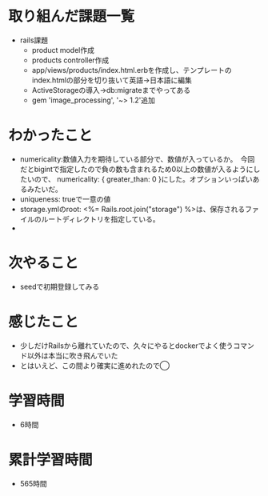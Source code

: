 # 取り組んだ課題一覧
- rails課題
  - product model作成
  - products controller作成
  - app/views/products/index.html.erbを作成し、テンプレートのindex.htmlの部分を切り抜いて英語→日本語に編集
  - ActiveStorageの導入→db:migrateまでやってある
  - gem 'image_processing', '~> 1.2'追加
  

# わかったこと
- numericality:数値入力を期待している部分で、数値が入っているか。　今回だとbigintで指定したので負の数も含まれるため0以上の数値が入るようにしたいので、 numericality: { greater_than: 0 }にした。オプションいっぱいあるみたいだ。
- uniqueness: trueで一意の値
- storage.ymlのroot: <%= Rails.root.join("storage") %>は、保存されるファイルのルートディレクトリを指定している。
- 

# 次やること
- seedで初期登録してみる

# 感じたこと
- 少しだけRailsから離れていたので、久々にやるとdockerでよく使うコマンド以外は本当に吹き飛んでいた
- とはいえど、この間より確実に進めれたので◯

# 学習時間
- 6時間

# 累計学習時間
- 565時間
